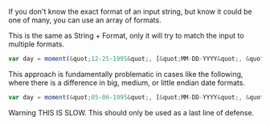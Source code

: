If you don't know the exact format of an input string, but know it could be one of many, you can use an array of formats.

This is the same as String + Format, only it will try to match the input to multiple formats.


```javascript
var day = moment(&quot;12-25-1995&quot;, [&quot;MM-DD-YYYY&quot;, &quot;YYYY-MM-DD&quot;]);
```


This approach is fundamentally problematic in cases like the following, where there is a difference in big, medium, or little endian date formats.


```javascript
var day = moment(&quot;05-06-1995&quot;, [&quot;MM-DD-YYYY&quot;, &quot;DD-MM-YYYY&quot;]); // June 5th or May 6th?
```


<span class="label label-warning">Warning</span> THIS IS SLOW. This should only be used as a last line of defense.